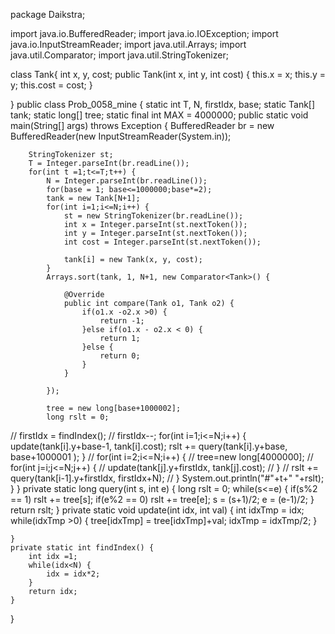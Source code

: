 package Daikstra;

import java.io.BufferedReader;
import java.io.IOException;
import java.io.InputStreamReader;
import java.util.Arrays;
import java.util.Comparator;
import java.util.StringTokenizer;

class Tank{
	int x, y, cost;
	public Tank(int x, int y, int cost) {
		this.x = x;
		this.y = y;
		this.cost = cost;
	}

}
public class Prob_0058_mine {
	static int T, N, firstIdx, base;
	static Tank[] tank;
	static long[] tree;
	static final int MAX = 4000000;
	public static void main(String[] args) throws Exception {
		BufferedReader br = new BufferedReader(new InputStreamReader(System.in));

		StringTokenizer st;
		T = Integer.parseInt(br.readLine());
		for(int t =1;t<=T;t++) {
			N = Integer.parseInt(br.readLine());
			for(base = 1; base<=1000000;base*=2);
			tank = new Tank[N+1];
			for(int i=1;i<=N;i++) {
				st = new StringTokenizer(br.readLine());
				int x = Integer.parseInt(st.nextToken());
				int y = Integer.parseInt(st.nextToken());
				int cost = Integer.parseInt(st.nextToken());

				tank[i] = new Tank(x, y, cost);
			}
			Arrays.sort(tank, 1, N+1, new Comparator<Tank>() {

				@Override
				public int compare(Tank o1, Tank o2) {
					if(o1.x -o2.x >0) {
						return -1;
					}else if(o1.x - o2.x < 0) {
						return 1;
					}else {
						return 0;
					}
				}

			});

			tree = new long[base+1000002];
			long rslt = 0;
//			firstIdx = findIndex();
//			firstIdx--;
			for(int i=1;i<=N;i++) {
				update(tank[i].y+base-1, tank[i].cost);
				rslt += query(tank[i].y+base, base+1000001 );
			}
//			for(int i=2;i<=N;i++) {
//				tree=new long[4000000];
//				for(int j=i;j<=N;j++) {
//					update(tank[j].y+firstIdx, tank[j].cost);
//				}
//				rslt += query(tank[i-1].y+firstIdx, firstIdx+N);
//			}
			System.out.println("#"+t+" "+rslt);
		}
	}
	private static long query(int s, int e) {
		long rslt = 0;
		while(s<=e) {
			if(s%2 == 1) rslt += tree[s];
			if(e%2 == 0) rslt += tree[e];
			s = (s+1)/2;
			e = (e-1)/2;
		}
		return rslt;
	}
	private static void update(int idx, int val) {
		int idxTmp = idx;
		while(idxTmp >0) {
			tree[idxTmp] = tree[idxTmp]+val;
			idxTmp = idxTmp/2;
		}

	}
	private static int findIndex() {
		int idx =1;
		while(idx<N) {
			idx = idx*2;
		}
		return idx;
	}
}
